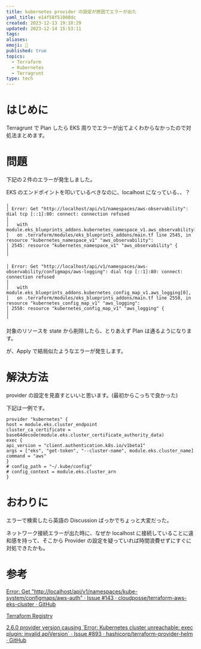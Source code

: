 ```yaml
---
title: kubernetes provider の設定が原因でエラーが出た
yaml_title: e14f58f51008dc
created: 2023-12-13 19:18:29
updated: 2023-12-14 15:53:11
tags: 
aliases: 
emoji: 🤖
published: true
topics:
  - Terraform
  - Kubernetes
  - Terragrunt
type: tech
---
```

# はじめに

Terragrunt で Plan したら EKS 周りでエラーが出てよくわからなかったので対処法まとめます。

# 問題

下記の２件のエラーが発生しました。

EKS のエンドポイントを叩いているべきなのに、localhost になっている、、？

```shell
╷
│ Error: Get "http://localhost/api/v1/namespaces/aws-observability": dial tcp [::1]:80: connect: connection refused
│
│   with module.eks_blueprints_addons.kubernetes_namespace_v1.aws_observability[0],
│   on .terraform/modules/eks_blueprints_addons/main.tf line 2545, in resource "kubernetes_namespace_v1" "aws_observability":
│ 2545: resource "kubernetes_namespace_v1" "aws_observability" {
│
╵
```
```shell
│ Error: Get "http://localhost/api/v1/namespaces/aws-observability/configmaps/aws-logging": dial tcp [::1]:80: connect: connection refused
│
│   with module.eks_blueprints_addons.kubernetes_config_map_v1.aws_logging[0],
│   on .terraform/modules/eks_blueprints_addons/main.tf line 2558, in resource "kubernetes_config_map_v1" "aws_logging":
│ 2558: resource "kubernetes_config_map_v1" "aws_logging" {
│
╵
```

対象のリソースを state から削除したら、とりあえず Plan は通るようになります。

が、Apply で結局似たようなエラーが発生します。

# 解決方法

provider の設定を見直すといいと思います。(最初からこっちで良かった)

下記は一例です。

```hcl
provider "kubernetes" {
host = module.eks.cluster_endpoint
cluster_ca_certificate = base64decode(module.eks.cluster_certificate_authority_data)
exec {
api_version = "client.authentication.k8s.io/v1beta1"
args = ["eks", "get-token", "--cluster-name", module.eks.cluster_name]
command = "aws"
}
# config_path = "~/.kube/config"
# config_context = module.eks.cluster_arn
}
```
# おわりに

エラーで検索したら英語の Discussion ばっかでちょっと大変だった。

ネットワーク接続エラーが出た時に、なぜか localhost に接続していることに違和感を持って、そこから Provider の設定を疑っていれば時間浪費せずにすぐに対処できたかも。

# 参考

[Error: Get "http://localhost/api/v1/namespaces/kube-system/configmaps/aws-auth" · Issue #143 · cloudposse/terraform-aws-eks-cluster · GitHub](https://github.com/cloudposse/terraform-aws-eks-cluster/issues/143)

[Terraform Registry](https://registry.terraform.io/providers/hashicorp/kubernetes/latest/docs)

[2.6.0 provider version causing \`Error: Kubernetes cluster unreachable: exec plugin: invalid apiVersion\` · Issue #893 · hashicorp/terraform-provider-helm · GitHub](https://github.com/hashicorp/terraform-provider-helm/issues/893)
